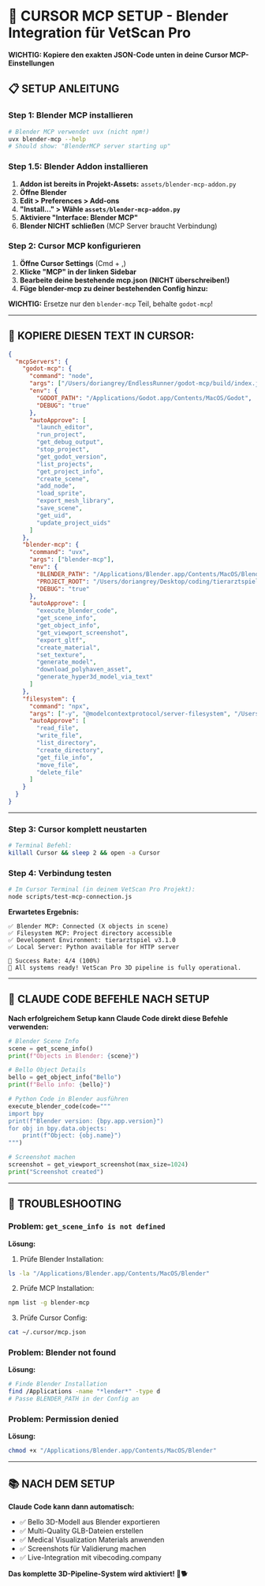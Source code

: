 # 🎯 CURSOR MCP SETUP - Blender Integration für VetScan Pro

**WICHTIG: Kopiere den exakten JSON-Code unten in deine Cursor MCP-Einstellungen**

## 📋 **SETUP ANLEITUNG**

### **Step 1: Blender MCP installieren**
```bash
# Blender MCP verwendet uvx (nicht npm!)
uvx blender-mcp --help
# Should show: "BlenderMCP server starting up"
```

### **Step 1.5: Blender Addon installieren**
1. **Addon ist bereits in Projekt-Assets:** `assets/blender-mcp-addon.py`
2. **Öffne Blender**
3. **Edit > Preferences > Add-ons** 
4. **"Install..." > Wähle `assets/blender-mcp-addon.py`**
5. **Aktiviere "Interface: Blender MCP"**
6. **Blender NICHT schließen** (MCP Server braucht Verbindung)

### **Step 2: Cursor MCP konfigurieren**
1. **Öffne Cursor Settings** (Cmd + ,)
2. **Klicke "MCP" in der linken Sidebar** 
3. **Bearbeite deine bestehende mcp.json (NICHT überschreiben!)**
4. **Füge blender-mcp zu deiner bestehenden Config hinzu:**

**WICHTIG:** Ersetze nur den `blender-mcp` Teil, behalte `godot-mcp`!

---

## 📄 **KOPIERE DIESEN TEXT IN CURSOR:**

```json
{
  "mcpServers": {
    "godot-mcp": {
      "command": "node",
      "args": ["/Users/doriangrey/EndlessRunner/godot-mcp/build/index.js"],
      "env": {
        "GODOT_PATH": "/Applications/Godot.app/Contents/MacOS/Godot",
        "DEBUG": "true"
      },
      "autoApprove": [
        "launch_editor",
        "run_project",
        "get_debug_output",
        "stop_project",
        "get_godot_version",
        "list_projects",
        "get_project_info",
        "create_scene",
        "add_node",
        "load_sprite",
        "export_mesh_library",
        "save_scene",
        "get_uid",
        "update_project_uids"
      ]
    },
    "blender-mcp": {
      "command": "uvx",
      "args": ["blender-mcp"],
      "env": {
        "BLENDER_PATH": "/Applications/Blender.app/Contents/MacOS/Blender",
        "PROJECT_ROOT": "/Users/doriangrey/Desktop/coding/tierarztspiel",
        "DEBUG": "true"
      },
      "autoApprove": [
        "execute_blender_code",
        "get_scene_info",
        "get_object_info",
        "get_viewport_screenshot",
        "export_gltf",
        "create_material",
        "set_texture",
        "generate_model",
        "download_polyhaven_asset",
        "generate_hyper3d_model_via_text"
      ]
    },
    "filesystem": {
      "command": "npx",
      "args": ["-y", "@modelcontextprotocol/server-filesystem", "/Users/doriangrey/Desktop/coding/tierarztspiel"],
      "autoApprove": [
        "read_file",
        "write_file",
        "list_directory",
        "create_directory",
        "get_file_info",
        "move_file",
        "delete_file"
      ]
    }
  }
}
```

---

### **Step 3: Cursor komplett neustarten**
```bash
# Terminal Befehl:
killall Cursor && sleep 2 && open -a Cursor
```

### **Step 4: Verbindung testen**
```bash
# Im Cursor Terminal (in deinem VetScan Pro Projekt):
node scripts/test-mcp-connection.js
```

**Erwartetes Ergebnis:**
```
✅ Blender MCP: Connected (X objects in scene)
✅ Filesystem MCP: Project directory accessible
✅ Development Environment: tierarztspiel v3.1.0
✅ Local Server: Python available for HTTP server

🎯 Success Rate: 4/4 (100%)
🚀 All systems ready! VetScan Pro 3D pipeline is fully operational.
```

---

## 🎯 **CLAUDE CODE BEFEHLE NACH SETUP**

**Nach erfolgreichem Setup kann Claude Code direkt diese Befehle verwenden:**

```python
# Blender Scene Info
scene = get_scene_info()
print(f"Objects in Blender: {scene}")

# Bello Object Details  
bello = get_object_info("Bello")
print(f"Bello info: {bello}")

# Python Code in Blender ausführen
execute_blender_code(code="""
import bpy
print(f"Blender version: {bpy.app.version}")
for obj in bpy.data.objects:
    print(f"Object: {obj.name}")
""")

# Screenshot machen
screenshot = get_viewport_screenshot(max_size=1024)
print("Screenshot created")
```

---

## 🔧 **TROUBLESHOOTING**

### Problem: `get_scene_info is not defined`
**Lösung:**
1. Prüfe Blender Installation:
```bash
ls -la "/Applications/Blender.app/Contents/MacOS/Blender"
```

2. Prüfe MCP Installation:
```bash
npm list -g blender-mcp
```

3. Prüfe Cursor Config:
```bash
cat ~/.cursor/mcp.json
```

### Problem: Blender not found
**Lösung:** 
```bash
# Finde Blender Installation
find /Applications -name "*lender*" -type d
# Passe BLENDER_PATH in der Config an
```

### Problem: Permission denied
**Lösung:**
```bash
chmod +x "/Applications/Blender.app/Contents/MacOS/Blender"
```

---

## 📚 **NACH DEM SETUP**

**Claude Code kann dann automatisch:**
- ✅ Bello 3D-Modell aus Blender exportieren
- ✅ Multi-Quality GLB-Dateien erstellen  
- ✅ Medical Visualization Materials anwenden
- ✅ Screenshots für Validierung machen
- ✅ Live-Integration mit vibecoding.company

**Das komplette 3D-Pipeline-System wird aktiviert! 🚀🐕**